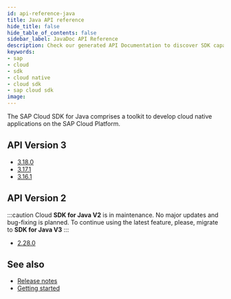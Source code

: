 ```yaml
---
id: api-reference-java
title: Java API reference
hide_title: false
hide_table_of_contents: false
sidebar_label: JavaDoc API Reference
description: Check our generated API Documentation to discover SDK capabilities via code
keywords:
- sap
- cloud
- sdk
- cloud native
- cloud sdk
- sap cloud sdk
image:
---
```


The SAP Cloud SDK for Java comprises a toolkit to develop cloud native applications on the SAP Cloud Platform.

## API Version 3 ##
- [3.18.0](https://help.sap.com/doc/2e07eccb70364934adc2e01239828e6b/1.0/en-US/index.html)
- [3.17.1](https://help.sap.com/doc/a3be0ed889004b9485c980357ab6ad52/1.0/en-US/index.html)
- [3.16.1](https://help.sap.com/doc/059aaed870b44d8e8e24938c505b8120/1.0/en-US/index.html)

## API Version 2  ##
:::caution
Cloud **SDK for Java V2** is in maintenance. No major updates and bug-fixing is planned.
To continue using the latest feature, please, migrate to **SDK for Java V3**
:::

- [2.28.0](https://help.sap.com/doc/3e8c7a614a8b49a8806bd0392e7b78d6/1.0/en-US/index.html)

## See also ##
- [Release notes](https://help.sap.com/doc/6c02295dfa8f47cf9c08a19f2e172901/1.0/en-US/index.html )
- [Getting started](getting-started )
